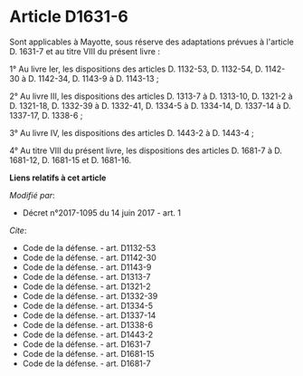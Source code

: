 # Article D1631-6

Sont applicables à Mayotte, sous réserve des adaptations prévues à l'article D. 1631-7 et au titre VIII du présent livre :

1° Au livre Ier, les dispositions des articles D. 1132-53, D. 1132-54, 
D. 1142-30 à D. 1142-34,
D. 1143-9 à D. 1143-13 ;

2° Au livre III, les dispositions des articles D. 1313-7 à D. 1313-10, D. 1321-2 à D. 1321-18, D. 1332-39 à D. 1332-41, D.
1334-5 à D. 1334-14, D. 1337-14 à D. 1337-17, D. 1338-6 ;

3° Au livre IV, les dispositions des articles D. 1443-2 à D. 1443-4 ;

4° Au titre VIII du présent livre, les dispositions des articles D. 1681-7 à D. 1681-12, D. 1681-15 et D. 1681-16.

**Liens relatifs à cet article**

_Modifié par_:

  - Décret n°2017-1095 du 14 juin 2017 - art. 1

_Cite_:

  - Code de la défense. - art. D1132-53
  - Code de la défense. - art. D1142-30
  - Code de la défense. - art. D1143-9
  - Code de la défense. - art. D1313-7
  - Code de la défense. - art. D1321-2
  - Code de la défense. - art. D1332-39
  - Code de la défense. - art. D1334-5
  - Code de la défense. - art. D1337-14
  - Code de la défense. - art. D1338-6
  - Code de la défense. - art. D1443-2
  - Code de la défense. - art. D1631-7
  - Code de la défense. - art. D1681-15
  - Code de la défense. - art. D1681-7
